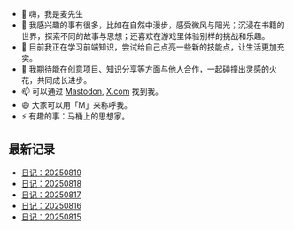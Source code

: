 - 👋 嗨，我是麦先生
- 👀 我感兴趣的事有很多，比如在自然中漫步，感受微风与阳光；沉浸在书籍的世界，探索不同的故事与思想；还喜欢在游戏里体验别样的挑战和乐趣。
- 🌱 目前我正在学习前端知识，尝试给自己点亮一些新的技能点，让生活更加充实。
- 💞️ 我期待能在创意项目、知识分享等方面与他人合作，一起碰撞出灵感的火花，共同成长进步。
- 📫 可以通过 [Mastodon](https://m.cmx.im/@mrmim), [X.com](https://x.com/mrm_im) 找到我。
- 😄 大家可以用「M」来称呼我。
- ⚡ 有趣的事：马桶上的思想家。

## 最新记录
<!-- BLOG-POST-LIST:START -->
- [日记：20250819](https://mrm.im/diary/20250819)
- [日记：20250818](https://mrm.im/diary/20250818)
- [日记：20250817](https://mrm.im/diary/20250817)
- [日记：20250816](https://mrm.im/diary/20250816)
- [日记：20250815](https://mrm.im/diary/20250815)
<!-- BLOG-POST-LIST:END -->

<!---
mrm-im/mrm-im is a ✨ special ✨ repository because its `README.md` (this file) appears on your GitHub profile.
You can click the Preview link to take a look at your changes.
--->
